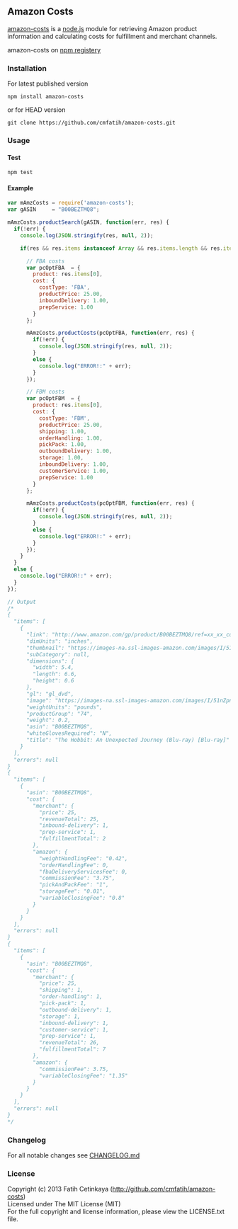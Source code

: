 ## Amazon Costs

  [amazon-costs](http://github.com/cmfatih/amazon-costs) is a [node.js](http://nodejs.org) module for retrieving Amazon product information and calculating costs for fulfillment and merchant channels.  

  amazon-costs on [npm registery](http://npmjs.org/package/amazon-costs)

### Installation

For latest published version
```
npm install amazon-costs
```

or for HEAD version
```
git clone https://github.com/cmfatih/amazon-costs.git
```

### Usage

#### Test
```
npm test
```

#### Example
```javascript
var mAmzCosts = require('amazon-costs');
var gASIN     = "B00BEZTMQ8";

mAmzCosts.productSearch(gASIN, function(err, res) {
  if(!err) {
    console.log(JSON.stringify(res, null, 2));

    if(res && res.items instanceof Array && res.items.length && res.items[0].asin == gASIN) {

      // FBA costs
      var pcOptFBA  = {
        product: res.items[0],
        cost: {
          costType: 'FBA',
          productPrice: 25.00,
          inboundDelivery: 1.00,
          prepService: 1.00
        }
      };

      mAmzCosts.productCosts(pcOptFBA, function(err, res) {
        if(!err) {
          console.log(JSON.stringify(res, null, 2));
        }
        else {
          console.log("ERROR!:" + err);
        }
      });

      // FBM costs
      var pcOptFBM  = {
        product: res.items[0],
        cost: {
          costType: 'FBM',
          productPrice: 25.00,
          shipping: 1.00,
          orderHandling: 1.00,
          pickPack: 1.00,
          outboundDelivery: 1.00,
          storage: 1.00,
          inboundDelivery: 1.00,
          customerService: 1.00,
          prepService: 1.00
        }
      };

      mAmzCosts.productCosts(pcOptFBM, function(err, res) {
        if(!err) {
          console.log(JSON.stringify(res, null, 2));
        }
        else {
          console.log("ERROR!:" + err);
        }
      });
    }
  }
  else {
    console.log("ERROR!:" + err);
  }
});

// Output
/*
{
  "items": [
    {
      "link": "http://www.amazon.com/gp/product/B00BEZTMQ8/ref=xx_xx_cont_xx/184-0032892-4668728",
      "dimUnits": "inches",
      "thumbnail": "https://images-na.ssl-images-amazon.com/images/I/51nZpnQgUwL._SL80_.jpg",
      "subCategory": null,
      "dimensions": {
        "width": 5.4,
        "length": 6.6,
        "height": 0.6
      },
      "gl": "gl_dvd",
      "image": "https://images-na.ssl-images-amazon.com/images/I/51nZpnQgUwL._SL120_.jpg",
      "weightUnits": "pounds",
      "productGroup": "74",
      "weight": 0.2,
      "asin": "B00BEZTMQ8",
      "whiteGlovesRequired": "N",
      "title": "The Hobbit: An Unexpected Journey (Blu-ray) [Blu-ray]"
    }
  ],
  "errors": null
}
{
  "items": [
    {
      "asin": "B00BEZTMQ8",
      "cost": {
        "merchant": {
          "price": 25,
          "revenueTotal": 25,
          "inbound-delivery": 1,
          "prep-service": 1,
          "fulfillmentTotal": 2
        },
        "amazon": {
          "weightHandlingFee": "0.42",
          "orderHandlingFee": 0,
          "fbaDeliveryServicesFee": 0,
          "commissionFee": "3.75",
          "pickAndPackFee": "1",
          "storageFee": "0.01",
          "variableClosingFee": "0.8"
        }
      }
    }
  ],
  "errors": null
}
{
  "items": [
    {
      "asin": "B00BEZTMQ8",
      "cost": {
        "merchant": {
          "price": 25,
          "shipping": 1,
          "order-handling": 1,
          "pick-pack": 1,
          "outbound-delivery": 1,
          "storage": 1,
          "inbound-delivery": 1,
          "customer-service": 1,
          "prep-service": 1,
          "revenueTotal": 26,
          "fulfillmentTotal": 7
        },
        "amazon": {
          "commissionFee": 3.75,
          "variableClosingFee": "1.35"
        }
      }
    }
  ],
  "errors": null
}
*/
```

### Changelog

For all notable changes see [CHANGELOG.md](https://github.com/cmfatih/amazon-costs/blob/master/CHANGELOG.md)

### License

Copyright (c) 2013 Fatih Cetinkaya (http://github.com/cmfatih/amazon-costs)  
Licensed under The MIT License (MIT)  
For the full copyright and license information, please view the LICENSE.txt file.
